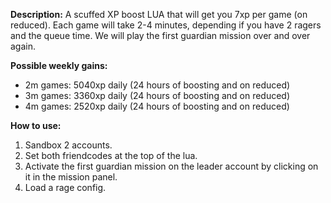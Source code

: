 **Description:**
A scuffed XP boost LUA that will get you 7xp per game (on reduced). Each game will take 2-4 minutes, depending if you have 2 ragers and the queue time.
We will play the first guardian mission over and over again.

**Possible weekly gains:**

- 2m games: 5040xp daily (24 hours of boosting and on reduced)
- 3m games: 3360xp daily (24 hours of boosting and on reduced)
- 4m games: 2520xp daily (24 hours of boosting and on reduced)

**How to use:**
1. Sandbox 2 accounts.
2. Set both friendcodes at the top of the lua.
3. Activate the first guardian mission on the leader account by clicking on it in the mission panel.
4. Load a rage config.

